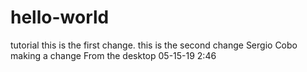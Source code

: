 # hello-world
tutorial
this is the first change.
this is the second change
Sergio Cobo making a change
From the desktop 05-15-19 2:46